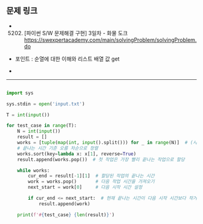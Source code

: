 ## 문제 링크 
- 5202. [파이썬 S/W 문제해결 구현] 3일차 - 화물 도크
https://swexpertacademy.com/main/solvingProblem/solvingProblem.do

- 포인트 : 순열에 대한 이해와 리스트 배열 값 get 
- 
****
```python

import sys

sys.stdin = open('input.txt')

T = int(input())

for test_case in range(T):
    N = int(input())
    result = []
    works = [tuple(map(int, input().split())) for _ in range(N)]  # (시작시간, 종료시간)
    # 끝나는 시간 기준 오름 차순으로 정렬
    works.sort(key=lambda x: x[1], reverse=True)
    result.append(works.pop())  # 첫 작업은 가장 빨리 끝나는 작업으로 할당

    while works:
        cur_end = result[-1][1]  # 할당된 작업의 끝나는 시간
        work = works.pop()       # 다음 작업 시간을 가져오기
        next_start = work[0]     # 다음 시작 시간 설정

        if cur_end <= next_start:  # 현재 끝나는 시간이 다음 시작 시간보다 작거나 같으면 할당
            result.append(work)

    print(f'#{test_case} {len(result)}')
